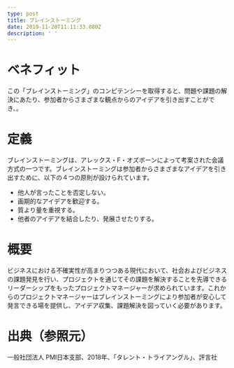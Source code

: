 ```yaml
---
type: post
title: ブレインストーミング
date: 2019-11-28T11:11:33.080Z
description: ' '
---
```

# ベネフィット

この「ブレインストーミング」のコンピテンシーを取得すると、問題や課題の解決にあたり、参加者からさまざまな観点からのアイデアを引き出すことができ、。

# 定義

ブレインストーミングは、アレックス・F・オズボーンによって考案された会議方式の一つです。ブレインストーミングは参加者からさまざまなアイデアを引き出すために、以下の４つの原則が設けられています。

* 他人が言ったことを否定しない。
* 画期的なアイデアを歓迎する。
* 質より量を重視する。
* 他者のアイデアを結合したり、発展させたりする。

# 概要

ビジネスにおける不確実性が高まりつつある現代において、社会およびビジネスの課題発見を行い、プロジェクトを通じてその課題を解決することを先導できるリーダーシップをもったプロジェクトマネージャーが求められています。これからのプロジェクトマネージャーはブレインストーミングにより参加者が安心して発言できる場を提供し、アイデア収集、課題解決を図っていく必要があります。

# 出典（参照元）

一般社団法人 PMI日本支部、2018年、「タレント・トライアングル」、評言社
